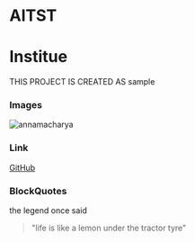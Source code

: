 # AITST
# Institue
THIS PROJECT IS CREATED AS sample





### Images
![annamacharya](https://apprecs.org/gp/images/app-icons/300/87/com.resun.annamayya.jpg)

### Link
[GitHub](http://github.com)

### BlockQuotes
the legend once said
>"life is like a lemon under the tractor tyre"

